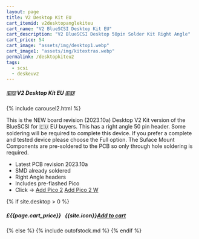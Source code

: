 ```yaml
---
layout: page
title: V2 Desktop Kit EU
cart_itemid: v2desktopanglekiteu
cart_name: "V2 BlueSCSI Desktop Kit EU"
cart_description: "V2 BlueSCSI Desktop 50pin Solder Kit Right Angle"
cart_price: 54
cart_image: "assets/img/desktop1.webp"
cart_image1: "assets/img/kitextras.webp"
permalink: /desktopkiteu2
tags: 
  - scsi
  - deskeuv2
---
```


##### 🇪🇺 V2 Desktop Kit EU 🇪🇺

{% include carousel2.html %}

This is the NEW board revision (2023.10a) Desktop V2 Kit version of the BlueSCSI for 🇪🇺 EU buyers. This has a right angle 50 pin header. Some soldering will be required to complete this device. If you prefer a complete and tested device please choose the Full option. The Suface Mount Components are pre-soldered to the PCB so only through hole soldering is required.

* Latest PCB revision 2023.10a
* SMD already soldered
* Right Angle headers
* Includes pre-flashed Pico
* Click &#8594; [Add Pico 2](/pico2) [Add Pico 2 W](/pico2w)

{% if site.desktop > 0 %}
##### £{{page.cart_price}} &nbsp; {{site.icon}}[Add to cart](/cart#{{page.cart_itemid}})
{% else %}
{% include outofstock.md %}
{% endif %}